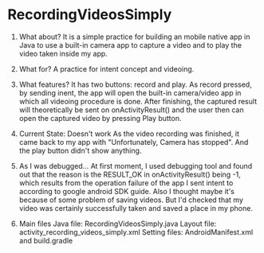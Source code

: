 # RecordingVideosSimply

1. What about?
It is a simple practice for building an mobile native app in Java to use a built-in camera app to capture a video and to play the video taken inside my app. 

2. What for? 
A practice for intent concept and videoing. 

3. What features? 
It has two buttons: record and play. As record pressed, by sending inent, the app will open the built-in camera/video app in which all videoing procedure is done. After finishing, the captured result will theoretically be sent on onActivityResult() and the user then can  open the captured video by pressing Play button.

4. Current State: Doesn't work
As the video recording was finished, it came back to my app with "Unfortunately, Camera has stopped". And the play button didn't show anything.

5. As I was debugged...
At first moment, I used debugging tool and found out that the reason is the RESULT_OK in onActivityResult() being -1, which results from the operation failure of the app I sent intent to according to google android SDK guide. Also I thought maybe it's because of some problem of saving videos. But I'd checked that my video was certainly successfully taken and saved a place in my phone.

6. Main files
Java file: RecordingVideosSimply.java
Layout file: activity_recording_videos_simply.xml
Setting files: AndroidManifest.xml and build.gradle
